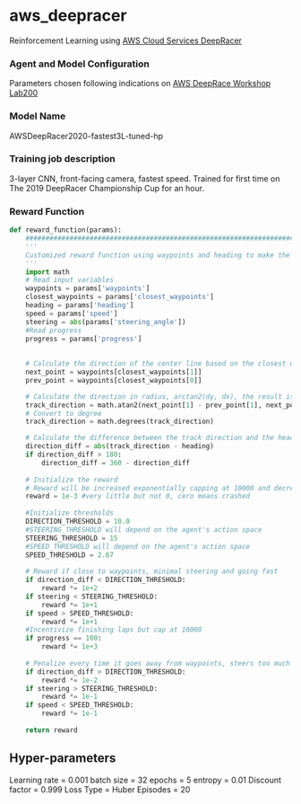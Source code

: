 # aws_deepracer
 Reinforcement Learning using [AWS Cloud Services DeepRacer](https://console.aws.amazon.com/deepracer/home?region=us-east-1#welcome)

### Agent and Model Configuration
Parameters chosen following indications on [AWS DeepRace Workshop Lab200](https://github.com/aws-samples/aws-deepracer-workshops/tree/master/Workshops/2019-reInvent/Lab_200_AIM207)

### Model Name
AWSDeepRacer2020-fastest3L-tuned-hp

### Training job description
3-layer CNN, front-facing camera, fastest speed. Trained for first time on The 2019 DeepRacer Championship Cup for an hour.

### Reward Function
```python
def reward_function(params):
    ###################################################################
    '''
    Customized reward function using waypoints and heading to make the car in the right direction and incentivizing going fast and finishing laps
    '''
    import math
    # Read input variables
    waypoints = params['waypoints']
    closest_waypoints = params['closest_waypoints']
    heading = params['heading']
    speed = params['speed']
    steering = abs(params['steering_angle'])
    #Read progress
    progress = params['progress']
    
    
    # Calculate the direction of the center line based on the closest waypoints
    next_point = waypoints[closest_waypoints[1]]
    prev_point = waypoints[closest_waypoints[0]]

    # Calculate the direction in radius, arctan2(dy, dx), the result is (-pi, pi) in radians
    track_direction = math.atan2(next_point[1] - prev_point[1], next_point[0] - prev_point[0]) 
    # Convert to degree
    track_direction = math.degrees(track_direction)

    # Calculate the difference between the track direction and the heading direction of the car
    direction_diff = abs(track_direction - heading)
    if direction_diff > 180:
        direction_diff = 360 - direction_diff
    
    # Initialize the reward
    # Reward will be increased exponentially capping at 10000 and decreased at every penalty
    reward = 1e-3 #very little but not 0, cero means crashed
    
    #Initialize thresholds
    DIRECTION_THRESHOLD = 10.0
    #STEERING_THRESHOLD will depend on the agent's action space
    STEERING_THRESHOLD = 15
    #SPEED_THRESHOLD will depend on the agent's action space
    SPEED_THRESHOLD = 2.67 
    
    # Reward if close to waypoints, minimal steering and going fast
    if direction_diff < DIRECTION_THRESHOLD:
        reward *= 1e+2
    if steering < STEERING_THRESHOLD:
        reward *= 1e+1
    if speed > SPEED_THRESHOLD:
        reward *= 1e+1
    #Incentivize finishing laps but cap at 10000
    if progress == 100: 
        reward *= 1e+3
    
    # Penalize every time it goes away from waypoints, steers too much or goes slow
    if direction_diff > DIRECTION_THRESHOLD:
        reward *= 1e-2
    if steering > STEERING_THRESHOLD:
        reward *= 1e-1
    if speed < SPEED_THRESHOLD:
        reward *= 1e-1
    
    return reward
```

## Hyper-parameters

Learning rate = 0.001
batch size = 32 
epochs = 5 
entropy = 0.01
Discount factor = 0.999
Loss Type = Huber
Episodes = 20